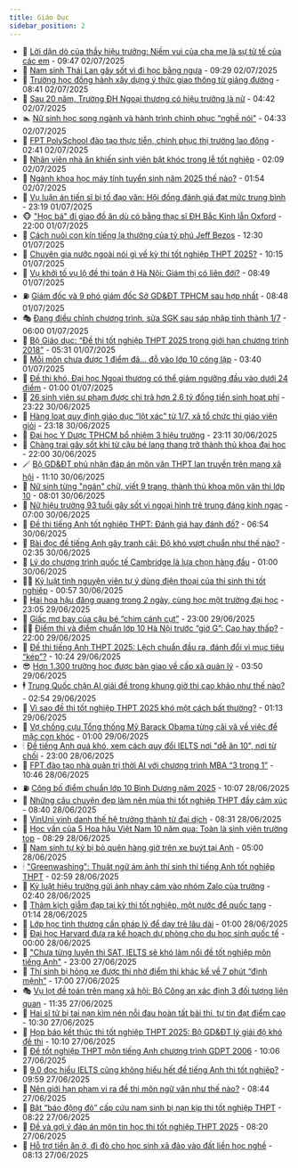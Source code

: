 ```yaml
---
title: Giáo Dục
sidebar_position: 2
---
```


<!-- dantri-giao-duc:START -->
- 🤡 [Lời dặn dò của thầy hiệu trưởng: Niềm vui của cha mẹ là sự tử tế của các em](https://dantri.com.vn/giao-duc/loi-dan-do-cua-thay-hieu-truong-niem-vui-cua-cha-me-la-su-tu-te-cua-cac-em-20250702161948968.htm) - 09:47 02/07/2025
- 🗽 [Nam sinh Thái Lan gây sốt vì đi học bằng ngựa](https://dantri.com.vn/giao-duc/nam-sinh-thai-lan-gay-sot-vi-di-hoc-bang-ngua-20250701143428364.htm) - 09:29 02/07/2025
- 🚦 [Trường học đồng hành xây dựng ý thức giao thông từ giảng đường](https://dantri.com.vn/giao-duc/truong-hoc-dong-hanh-xay-dung-y-thuc-giao-thong-tu-giang-duong-20250702153542385.htm) - 08:41 02/07/2025
- 🌋 [Sau 20 năm, Trường ĐH Ngoại thương có hiệu trưởng là nữ](https://dantri.com.vn/giao-duc/sau-20-nam-truong-dh-ngoai-thuong-co-hieu-truong-la-nu-20250702113331569.htm) - 04:42 02/07/2025
- 🏊 [Nữ sinh học song ngành và hành trình chinh phục “nghề nói&quot;](https://dantri.com.vn/giao-duc/nu-sinh-hoc-song-nganh-va-hanh-trinh-chinh-phuc-nghe-noi-20250702080030794.htm) - 04:33 02/07/2025
- 🎃 [FPT PolySchool đào tạo thực tiễn, chinh phục thị trường lao động](https://dantri.com.vn/giao-duc/fpt-polyschool-dao-tao-thuc-tien-chinh-phuc-thi-truong-lao-dong-20250702093326053.htm) - 02:41 02/07/2025
- 💄 [Nhân viên nhà ăn khiến sinh viên bật khóc trong lễ tốt nghiệp](https://dantri.com.vn/giao-duc/nhan-vien-nha-an-khien-sinh-vien-bat-khoc-trong-le-tot-nghiep-20250630215754577.htm) - 02:09 02/07/2025
- 🦅 [Ngành khoa học máy tính tuyển sinh năm 2025 thế nào?](https://dantri.com.vn/giao-duc/nganh-khoa-hoc-may-tinh-tuyen-sinh-nam-2025-the-nao-20250702081848327.htm) - 01:54 02/07/2025
- 🚦 [Vụ luận án tiến sĩ bị tố đạo văn: Hội đồng đánh giá đạt mức trung bình](https://dantri.com.vn/giao-duc/vu-luan-an-tien-si-bi-to-dao-van-hoi-dong-danh-gia-dat-muc-trung-binh-20250701170409571.htm) - 23:19 01/07/2025
- 🐵 [&quot;Học bá&quot; đi giao đồ ăn dù có bằng thạc sĩ ĐH Bắc Kinh lẫn Oxford](https://dantri.com.vn/giao-duc/hoc-ba-di-giao-do-an-du-co-bang-thac-si-dh-bac-kinh-lan-oxford-20250630160030572.htm) - 22:00 01/07/2025
- 🐘 [Cách nuôi con kín tiếng lạ thường của tỷ phú Jeff Bezos](https://dantri.com.vn/giao-duc/cach-nuoi-con-kin-tieng-la-thuong-cua-ty-phu-jeff-bezos-20250629144737308.htm) - 12:30 01/07/2025
- 🦏 [Chuyên gia nước ngoài nói gì về kỳ thi tốt nghiệp THPT 2025?](https://dantri.com.vn/giao-duc/chuyen-gia-nuoc-ngoai-noi-gi-ve-ky-thi-tot-nghiep-thpt-2025-20250701165628916.htm) - 10:15 01/07/2025
- 💼 [Vụ khởi tố vụ lộ đề thi toán ở Hà Nội: Giám thị có liên đới?](https://dantri.com.vn/giao-duc/vu-khoi-to-vu-lo-de-thi-toan-o-ha-noi-giam-thi-co-lien-doi-20250701141610691.htm) - 08:49 01/07/2025
- ⛽️ [Giám đốc và 9 phó giám đốc Sở GD&amp;ĐT TPHCM sau hợp nhất](https://dantri.com.vn/giao-duc/giam-doc-va-9-pho-giam-doc-so-gddt-tphcm-sau-hop-nhat-20250630093941438.htm) - 08:48 01/07/2025
- 🎭 [Đang điều chỉnh chương trình, sửa SGK sau sáp nhập tỉnh thành 1/7](https://dantri.com.vn/giao-duc/dang-dieu-chinh-chuong-trinh-sua-sgk-sau-sap-nhap-tinh-thanh-17-20250701115919133.htm) - 06:00 01/07/2025
- 🎃 [Bộ Giáo dục: “Đề thi tốt nghiệp THPT 2025 trong giới hạn chương trình 2018”](https://dantri.com.vn/giao-duc/bo-giao-duc-de-thi-tot-nghiep-thpt-2025-trong-gioi-han-chuong-trinh-2018-20250630182505685.htm) - 05:31 01/07/2025
- 🚀 [Mỗi môn chưa được 1 điểm đã... đỗ vào lớp 10 công lập](https://dantri.com.vn/giao-duc/moi-mon-chua-duoc-1-diem-da-do-vao-lop-10-cong-lap-20250701091941083.htm) - 03:40 01/07/2025
- 👀 [Đề thi khó, Đại học Ngoại thương có thể giảm ngưỡng đầu vào dưới 24 điểm](https://dantri.com.vn/giao-duc/de-thi-kho-dai-hoc-ngoai-thuong-co-the-giam-nguong-dau-vao-duoi-24-diem-20250630183442131.htm) - 01:00 01/07/2025
- 🌝 [26 sinh viên sư phạm được chi trả hơn 2,6 tỷ đồng tiền sinh hoạt phí](https://dantri.com.vn/giao-duc/26-sinh-vien-su-pham-duoc-chi-tra-hon-26-ty-dong-tien-sinh-hoat-phi-20250630190128706.htm) - 23:22 30/06/2025
- 🤗 [Hàng loạt quy định giáo dục “lột xác” từ 1/7, xã tổ chức thi giáo viên giỏi](https://dantri.com.vn/giao-duc/hang-loat-quy-dinh-giao-duc-lot-xac-tu-17-xa-to-chuc-thi-giao-vien-gioi-20250701010407086.htm) - 23:18 30/06/2025
- 🦄 [Đại học Y Dược TPHCM bổ nhiệm 3 hiệu trưởng](https://dantri.com.vn/giao-duc/dai-hoc-y-duoc-tphcm-bo-nhiem-3-hieu-truong-20250701020151396.htm) - 23:11 30/06/2025
- 🦍 [Chàng trai gây sốt khi từ cậu bé lang thang trở thành thủ khoa đại học](https://dantri.com.vn/giao-duc/chang-trai-gay-sot-khi-tu-cau-be-lang-thang-tro-thanh-thu-khoa-dai-hoc-20250630081747722.htm) - 22:00 30/06/2025
- 🪄 [Bộ GD&amp;ĐT phủ nhận đáp án môn văn THPT lan truyền trên mạng xã hội](https://dantri.com.vn/giao-duc/bo-gddt-phu-nhan-dap-an-mon-van-thpt-lan-truyen-tren-mang-xa-hoi-20250630180912862.htm) - 11:10 30/06/2025
- 🦆 [Nữ sinh từng &quot;ngán&quot; chữ, viết 9 trang, thành thủ khoa môn văn thi lớp 10](https://dantri.com.vn/giao-duc/nu-sinh-tung-ngan-chu-viet-9-trang-thanh-thu-khoa-mon-van-thi-lop-10-20250629181839097.htm) - 08:01 30/06/2025
- 🚀 [Nữ hiệu trưởng 93 tuổi gây sốt vì ngoại hình trẻ trung đáng kinh ngạc](https://dantri.com.vn/giao-duc/nu-hieu-truong-93-tuoi-gay-sot-vi-ngoai-hinh-tre-trung-dang-kinh-ngac-20250629204330506.htm) - 07:00 30/06/2025
- 🦒 [Đề thi tiếng Anh tốt nghiệp THPT: Đánh giá hay đánh đố?](https://dantri.com.vn/giao-duc/de-thi-tieng-anh-tot-nghiep-thpt-danh-gia-hay-danh-do-20250629225713322.htm) - 06:54 30/06/2025
- 🤡 [Bài đọc đề tiếng Anh gây tranh cãi: Độ khó vượt chuẩn như thế nào?](https://dantri.com.vn/giao-duc/bai-doc-de-tieng-anh-gay-tranh-cai-do-kho-vuot-chuan-nhu-the-nao-20250630092527542.htm) - 02:35 30/06/2025
- 🤔 [Lý do chương trình quốc tế Cambridge là lựa chọn hàng đầu](https://dantri.com.vn/giao-duc/ly-do-chuong-trinh-quoc-te-cambridge-la-lua-chon-hang-dau-20250630072308024.htm) - 01:00 30/06/2025
- 🧑‍💻 [Kỷ luật tình nguyện viên tự ý dùng điện thoại của thí sinh thi tốt nghiệp](https://dantri.com.vn/giao-duc/ky-luat-tinh-nguyen-vien-tu-y-dung-dien-thoai-cua-thi-sinh-thi-tot-nghiep-20250630075324503.htm) - 00:57 30/06/2025
- 🤡 [Hai hoa hậu đăng quang trong 2 ngày, cùng học một trường đại học](https://dantri.com.vn/giao-duc/hai-hoa-hau-dang-quang-trong-2-ngay-cung-hoc-mot-truong-dai-hoc-20250629192018562.htm) - 23:05 29/06/2025
- 🧠 [Giấc mơ bay của cậu bé “chim cánh cụt”](https://dantri.com.vn/giao-duc/giac-mo-bay-cua-cau-be-chim-canh-cut-20250629003009883.htm) - 23:00 29/06/2025
- 🧑‍💻 [Điểm thi và điểm chuẩn lớp 10 Hà Nội trước “giờ G”: Cao hay thấp?](https://dantri.com.vn/giao-duc/diem-thi-va-diem-chuan-lop-10-ha-noi-truoc-gio-g-cao-hay-thap-20250629174127973.htm) - 22:00 29/06/2025
- 🧠 [Đề thi tiếng Anh THPT 2025: Lệch chuẩn đầu ra, đánh đổi vì mục tiêu “kép”?](https://dantri.com.vn/giao-duc/de-thi-tieng-anh-thpt-2025-lech-chuan-dau-ra-danh-doi-vi-muc-tieu-kep-20250629170937450.htm) - 10:24 29/06/2025
- 😎 [Hơn 1.300 trường học được bàn giao về cấp xã quản lý](https://dantri.com.vn/giao-duc/hon-1300-truong-hoc-duoc-ban-giao-ve-cap-xa-quan-ly-20250629100313073.htm) - 03:50 29/06/2025
- 🕴 [Trung Quốc chặn AI giải đề trong khung giờ thi cao khảo như thế nào?](https://dantri.com.vn/giao-duc/trung-quoc-chan-ai-giai-de-trong-khung-gio-thi-cao-khao-nhu-the-nao-20250629082544360.htm) - 02:54 29/06/2025
- 🧠 [Vì sao đề thi tốt nghiệp THPT 2025 khó một cách bất thường?](https://dantri.com.vn/giao-duc/vi-sao-de-thi-tot-nghiep-thpt-2025-kho-mot-cach-bat-thuong-20250629014446655.htm) - 01:13 29/06/2025
- 🚀 [Vợ chồng cựu Tổng thống Mỹ Barack Obama từng cãi vã về việc để mặc con khóc](https://dantri.com.vn/giao-duc/vo-chong-cuu-tong-thong-my-barack-obama-tung-cai-va-ve-viec-de-mac-con-khoc-20250627204804917.htm) - 01:00 29/06/2025
- 🕯 [Đề tiếng Anh quá khó, xem cách quy đổi IELTS nơi &quot;dễ ăn 10&quot;, nơi từ chối](https://dantri.com.vn/giao-duc/de-tieng-anh-qua-kho-xem-cach-quy-doi-ielts-noi-de-an-10-noi-tu-choi-20250628175923892.htm) - 23:00 28/06/2025
- 🧰 [FPT đào tạo nhà quản trị thời AI với chương trình MBA “3 trong 1”](https://dantri.com.vn/giao-duc/fpt-dao-tao-nha-quan-tri-thoi-ai-voi-chuong-trinh-mba-3-trong-1-20250628174218837.htm) - 10:46 28/06/2025
- ⛽️ [Công bố điểm chuẩn lớp 10 Bình Dương năm 2025](https://dantri.com.vn/giao-duc/cong-bo-diem-chuan-lop-10-binh-duong-nam-2025-20250627103357088.htm) - 10:07 28/06/2025
- 🤖 [Những câu chuyện đẹp làm nên mùa thi tốt nghiệp THPT đầy cảm xúc](https://dantri.com.vn/giao-duc/nhung-cau-chuyen-dep-lam-nen-mua-thi-tot-nghiep-thpt-day-cam-xuc-20250628153444250.htm) - 08:40 28/06/2025
- 🦍 [VinUni vinh danh thế hệ trưởng thành từ đại dịch](https://dantri.com.vn/giao-duc/vinuni-vinh-danh-the-he-truong-thanh-tu-dai-dich-20250628152404421.htm) - 08:31 28/06/2025
- 🐘 [Học vấn của 5 Hoa hậu Việt Nam 10 năm qua: Toàn là sinh viên trường top](https://dantri.com.vn/giao-duc/hoc-van-cua-5-hoa-hau-viet-nam-10-nam-qua-toan-la-sinh-vien-truong-top-20250628142701821.htm) - 08:29 28/06/2025
- 🌊 [Nam sinh tự kỷ bị bỏ quên hàng giờ trên xe buýt tại Anh](https://dantri.com.vn/giao-duc/nam-sinh-tu-ky-bi-bo-quen-hang-gio-tren-xe-buyt-tai-anh-20250627185655458.htm) - 05:00 28/06/2025
- 🕯 [&quot;Greenwashing&quot;: Thuật ngữ ám ảnh thí sinh thi tiếng Anh tốt nghiệp THPT](https://dantri.com.vn/giao-duc/greenwashing-thuat-ngu-am-anh-thi-sinh-thi-tieng-anh-tot-nghiep-thpt-20250628092318851.htm) - 02:59 28/06/2025
- 🐎 [Kỷ luật hiệu trưởng gửi ảnh nhạy cảm vào nhóm Zalo của trường](https://dantri.com.vn/giao-duc/ky-luat-hieu-truong-gui-anh-nhay-cam-vao-nhom-zalo-cua-truong-20250628092429718.htm) - 02:40 28/06/2025
- 🐻 [Thảm kịch giẫm đạp tại kỳ thi tốt nghiệp, một nước để quốc tang](https://dantri.com.vn/giao-duc/tham-kich-giam-dap-tai-ky-thi-tot-nghiep-mot-nuoc-de-quoc-tang-20250628075743945.htm) - 01:14 28/06/2025
- 🐎 [Lớp học tình thương cần pháp lý để dạy trẻ lâu dài](https://dantri.com.vn/giao-duc/lop-hoc-tinh-thuong-can-phap-ly-de-day-tre-lau-dai-20250627192510477.htm) - 01:00 28/06/2025
- 🫣 [Đại học Harvard đưa ra kế hoạch dự phòng cho du học sinh quốc tế](https://dantri.com.vn/giao-duc/dai-hoc-harvard-dua-ra-ke-hoach-du-phong-cho-du-hoc-sinh-quoc-te-20250627141617618.htm) - 00:00 28/06/2025
- 🤭 [&quot;Chưa từng luyện thi SAT, IELTS sẽ khó làm nổi đề tốt nghiệp môn tiếng Anh&quot;](https://dantri.com.vn/giao-duc/chua-tung-luyen-thi-sat-ielts-se-kho-lam-noi-de-tot-nghiep-mon-tieng-anh-20250628001708301.htm) - 23:00 27/06/2025
- 🥳 [Thí sinh bị hỏng xe được thi nhờ điểm thi khác kể về 7 phút “định mệnh”](https://dantri.com.vn/giao-duc/thi-sinh-bi-hong-xe-duoc-thi-nho-diem-thi-khac-ke-ve-7-phut-dinh-menh-20250627233340477.htm) - 17:00 27/06/2025
- 🎭 [Vụ lọt đề toán trên mạng xã hội: Bộ Công an xác định 3 đối tượng liên quan](https://dantri.com.vn/giao-duc/vu-lot-de-toan-tren-mang-xa-hoi-bo-cong-an-xac-dinh-3-doi-tuong-lien-quan-20250625230130062.htm) - 11:35 27/06/2025
- 🥸 [Hai sĩ tử bị tai nạn kìm nén nỗi đau hoàn tất bài thi, tự tin đạt điểm cao](https://dantri.com.vn/giao-duc/hai-si-tu-bi-tai-nan-kim-nen-noi-dau-hoan-tat-bai-thi-tu-tin-dat-diem-cao-20250627170554872.htm) - 10:30 27/06/2025
- 🦣 [Họp báo kết thúc thi tốt nghiệp THPT 2025: Bộ GD&amp;ĐT lý giải độ khó đề thi](https://dantri.com.vn/giao-duc/hop-bao-ket-thuc-thi-tot-nghiep-thpt-2025-bo-gddt-ly-giai-do-kho-de-thi-20250625231024515.htm) - 10:10 27/06/2025
- 🤔 [Đề tốt nghiệp THPT môn tiếng Anh chương trình GDPT 2006](https://dantri.com.vn/giao-duc/de-tot-nghiep-thpt-mon-tieng-anh-chuong-trinh-gdpt-2006-20250627165857368.htm) - 10:06 27/06/2025
- 🦣 [9.0 đọc hiểu IELTS cũng không hiểu hết đề tiếng Anh thi tốt nghiệp?](https://dantri.com.vn/giao-duc/90-doc-hieu-ielts-cung-khong-hieu-het-de-tieng-anh-thi-tot-nghiep-20250627164639369.htm) - 09:59 27/06/2025
- 🐲 [Nên giới hạn phạm vi ra đề thi môn ngữ văn như thế nào?](https://dantri.com.vn/giao-duc/nen-gioi-han-pham-vi-ra-de-thi-mon-ngu-van-nhu-the-nao-20250627011111641.htm) - 08:44 27/06/2025
- 🔭 [Bật “báo động đỏ” cấp cứu nam sinh bị nạn kịp thi tốt nghiệp THPT](https://dantri.com.vn/giao-duc/bat-bao-dong-do-cap-cuu-nam-sinh-bi-nan-kip-thi-tot-nghiep-thpt-20250627150715265.htm) - 08:22 27/06/2025
- 🥷 [Đề và gợi ý đáp án môn tin học thi tốt nghiệp THPT 2025](https://dantri.com.vn/giao-duc/de-va-goi-y-dap-an-mon-tin-hoc-thi-tot-nghiep-thpt-2025-20250627005501126.htm) - 08:20 27/06/2025
- 🎊 [Hỗ trợ tiền ăn ở, đi đò cho học sinh xã đảo vào đất liền học nghề](https://dantri.com.vn/giao-duc/ho-tro-tien-an-o-di-do-cho-hoc-sinh-xa-dao-vao-dat-lien-hoc-nghe-20250627134737938.htm) - 08:13 27/06/2025<!-- dantri-giao-duc:END -->
